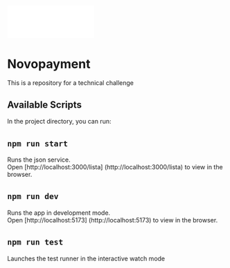 <img src="./public/PrivateCEO.svg" alt="Private CEO logo" title="Private CEO logo" width="200" />

# Novopayment

This is a repository for a technical challenge

## Available Scripts

In the project directory, you can run:

## `npm run start`

Runs the json service.<br />
Open [http://localhost:3000/lista] (http://localhost:3000/lista) to view in the browser.

## `npm run dev`

Runs the app in development mode.<br />
Open [http://localhost:5173] (http://localhost:5173) to view in the browser.

## `npm run test`

Launches the test runner in the interactive watch mode
